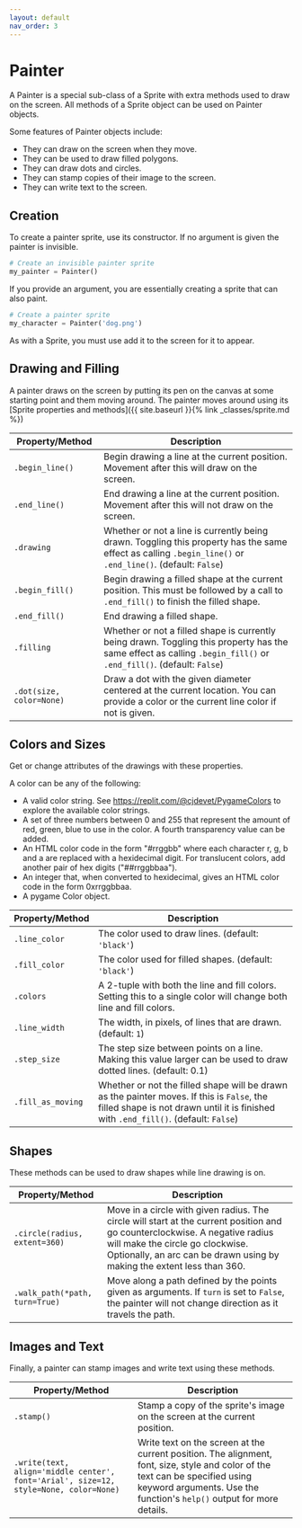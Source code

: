 ```yaml
---
layout: default
nav_order: 3
---
```

# Painter

A Painter is a special sub-class of a Sprite with extra methods used to draw on the screen.  All methods of a Sprite object can be used on Painter objects.

Some features of Painter objects include:
 - They can draw on the screen when they move.
 - They can be used to draw filled polygons.
 - They can draw dots and circles.
 - They can stamp copies of their image to the screen.
 - They can write text to the screen.

## Creation

To create a painter sprite, use its constructor.  If no argument is given the painter is invisible.

```python
# Create an invisible painter sprite
my_painter = Painter()
```

If you provide an argument, you are essentially creating a sprite that can also paint.

```python
# Create a painter sprite
my_character = Painter('dog.png')
```

As with a Sprite, you must use add it to the screen for it to appear.

## Drawing and Filling

A painter draws on the screen by putting its pen on the canvas at some starting point and them moving around.  The painter moves around using its [Sprite properties and methods]({{ site.baseurl }}{% link _classes/sprite.md %})

| Property/Method | Description |
| --- | --- |
| `.begin_line()` | Begin drawing a line at the current position.  Movement after this will draw on the screen. |
| `.end_line()` | End drawing a line at the current position.  Movement after this will not draw on the screen. |
| `.drawing` | Whether or not a line is currently being drawn.  Toggling this property has the same effect as calling `.begin_line()` or `.end_line()`.  (default: `False`) |
| `.begin_fill()` | Begin drawing a filled shape at the current position.  This must be followed by a call to `.end_fill()` to finish the filled shape. |
| `.end_fill()` | End drawing a filled shape. |
| `.filling` | Whether or not a filled shape is currently being drawn.  Toggling this property has the same effect as calling `.begin_fill()` or `.end_fill()`.  (default: `False`) |
| `.dot(size, color=None)` | Draw a dot with the given diameter centered at the current location.  You can provide a color or the current line color if not is given. |

## Colors and Sizes

Get or change attributes of the drawings with these properties.

A color can be any of the following:
 - A valid color string.  See https://replit.com/@cjdevet/PygameColors to explore the available color strings.
 - A set of three numbers between 0 and 255 that represent the amount of red, green, blue to use in the color.  A fourth transparency value can be added.
 - An HTML color code in the form "#rrggbb" where each character r, g, b and a are replaced with a hexidecimal digit.  For translucent colors, add another pair of hex digits ("##rrggbbaa").
 - An integer that, when converted to hexidecimal, gives an HTML color code in the form 0xrrggbbaa.
 - A pygame Color object.

| Property/Method | Description |
| --- | --- |
| `.line_color` | The color used to draw lines.  (default: `'black'`) |
| `.fill_color` | The color used for filled shapes.  (default: `'black'`) |
| `.colors` | A 2-tuple with both the line and fill colors.  Setting this to a single color will change both line and fill colors. |
| `.line_width` | The width, in pixels, of lines that are drawn.  (default: `1`) |
| `.step_size` | The step size between points on a line.  Making this value larger can be used to draw dotted lines.  (default: 0.1) |
| `.fill_as_moving` | Whether or not the filled shape will be drawn as the painter moves.  If this is `False`, the filled shape is not drawn until it is finished with `.end_fill()`.  (default: `False`) |

## Shapes

These methods can be used to draw shapes while line drawing is on.

| Property/Method | Description |
| --- | --- |
| `.circle(radius, extent=360)` | Move in a circle with given radius.  The circle will start at the current position and go counterclockwise.  A negative radius will make the circle go clockwise.  Optionally, an arc can be drawn using by making the extent less than 360. |
| `.walk_path(*path, turn=True)` | Move along a path defined by the points given as arguments.  If `turn` is set to `False`, the painter will not change direction as it travels the path. |

## Images and Text

Finally, a painter can stamp images and write text using these methods.

| Property/Method | Description |
| --- | --- |
| `.stamp()` | Stamp a copy of the sprite's image on the screen at the current position. |
| `.write(text, align='middle center', font='Arial', size=12, style=None, color=None)` | Write text on the screen at the current position.  The alignment, font, size, style and color of the text can be specified using keyword arguments.  Use the function's `help()` output for more details. |
